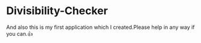 # Divisibility-Checker
And also this is my first application which I created.Please help in any way if you can.👍
